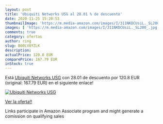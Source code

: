 ```yaml
---
layout: post
title: 'Ubiquiti Networks USG al 28.01 % de descuento'
date: 2020-11-25 15:20:53
thumbnailImage: 'https://m.media-amazon.com/images/I/311NKDCUsiL._SL200_.jpg'
images: [ 'https://m.media-amazon.com/images/I/311NKDCUsiL._SL200_.jpg' ]
comments: true
category: ofertas
author: ring
slug: B00LV8YZLK
description:
actualPrice: 120.8 EUR
comparePrice: 167.79 EUR
inStock: true
---
```


Está [Ubiquiti Networks USG](https://www.amazon.fr/dp/B00LV8YZLK/?tag=tolees0d-21) con 28.01 de descuento por 120.8 EUR (original: 167.79 EUR) en el siguiente enlace!

[![Ubiquiti Networks USG](https://m.media-amazon.com/images/I/311NKDCUsiL._SL200_.jpg)](https://www.amazon.fr/dp/B00LV8YZLK/?tag=tolees0d-21)

[Ver la oferta!!](https://www.amazon.fr/dp/B00LV8YZLK/?tag=tolees0d-21)

Links participate in Amazon Associate program and might generate a comission on qualifying sales


